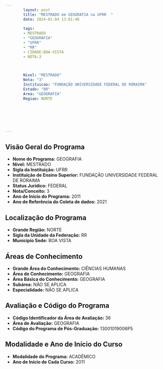 ```yaml
---
        layout: post
        title: "MESTRADO em GEOGRAFIA na UFRR  "
        date: 2024-01-04 13:01:48
     
        tags:
        - MESTRADO
        - "GEOGRAFIA"
        - "UFRR"
        - "RR"
        - CIDADE:BOA-VISTA
        - NOTA:3
        
       

        Nivel: "MESTRADO"
        Nota: "3"
        Instituicao: "FUNDAÇÃO UNIVERSIDADE FEDERAL DE RORAIMA"
        Estado: "RR"
        Area: "GEOGRAFIA"
        Regiao: NORTE
        
        
        
        
        
        
---
```

## Visão Geral do Programa
- **Nome do Programa:** GEOGRAFIA
- **Nível:** MESTRADO
- **Sigla da Instituição:** UFRR
- **Instituição de Ensino Superior:** FUNDAÇÃO UNIVERSIDADE FEDERAL DE RORAIMA
- **Status Jurídico:** FEDERAL
- **Nota/Conceito:** 3
- **Ano de Início do Programa:** 2011
- **Ano de Referência do Coleta de dados:** 2021

## Localização do Programa
- **Grande Região:** NORTE
- **Sigla da Unidade da Federação:** RR
- **Município Sede:** BOA VISTA

## Áreas de Conhecimento
- **Grande Área do Conhecimento:** CIÊNCIAS HUMANAS
- **Área de Conhecimento:** GEOGRAFIA
- **Área Básica do Conhecimento:** GEOGRAFIA
- **Subárea:** NÃO SE APLICA
- **Especialidade:** NÃO SE APLICA

## Avaliação e Código do Programa
- **Código Identificador da Área de Avaliação:** 36
- **Área de Avaliação:** GEOGRAFIA
- **Código do Programa de Pós-Graduação:** 13001019006P5


## Modalidade e Ano de Início do Curso
- **Modalidade do Programa:** ACADÊMICO
- **Ano de Início de Cada Curso:** 2011
